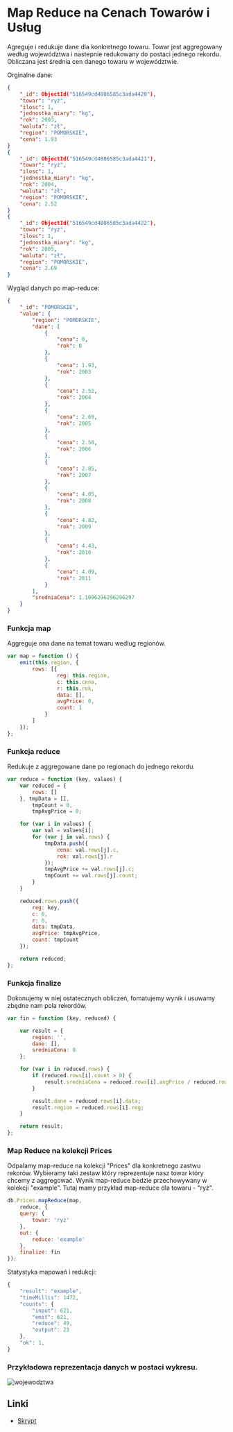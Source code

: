 # Map Reduce na Cenach Towarów i Usług

Agreguje i redukuje dane dla konkretnego towaru. Towar jest aggregowany według województwa i nastepnie redukowany do postaci jednego rekordu. Obliczana jest średnia cen danego towaru w województwie.

Orginalne dane:

```json
{
    "_id": ObjectId("516549cd4886585c3ada4420"),
    "towar": "ryż",
    "ilosc": 1,
    "jednostka_miary": "kg",
    "rok": 2003,
    "waluta": "zł",
    "region": "POMORSKIE",
    "cena": 1.93
} 
{
    "_id": ObjectId("516549cd4886585c3ada4421"),
    "towar": "ryż",
    "ilosc": 1,
    "jednostka_miary": "kg",
    "rok": 2004,
    "waluta": "zł",
    "region": "POMORSKIE",
    "cena": 2.52
} 
{
    "_id": ObjectId("516549cd4886585c3ada4422"),
    "towar": "ryż",
    "ilosc": 1,
    "jednostka_miary": "kg",
    "rok": 2005,
    "waluta": "zł",
    "region": "POMORSKIE",
    "cena": 2.69
}
```

Wygląd danych po map-reduce:

```json
{
    "_id": "POMORSKIE",
    "value": {
        "region": "POMORSKIE",
        "dane": [
			{
                "cena": 0,
                "rok": 0
            }, 
			{
                "cena": 1.93,
                "rok": 2003
            }, 
			{
                "cena": 2.52,
                "rok": 2004
            }, 
			{
                "cena": 2.69,
                "rok": 2005
            }, 
			{
                "cena": 2.58,
                "rok": 2006
            }, 
			{
                "cena": 2.85,
                "rok": 2007
            }, 
			{
                "cena": 4.05,
                "rok": 2008
            }, 
			{
                "cena": 4.82,
                "rok": 2009
            }, 
			{
                "cena": 4.43,
                "rok": 2010
            }, 
			{
                "cena": 4.09,
                "rok": 2011
            }
        ],
        "sredniaCena": 1.1096296296296297
    }
}
```

### Funkcja map

Aggreguje ona dane na temat towaru wedlug regionów.

```javascript
var map = function () {
    emit(this.region, {
        rows: [{
                reg: this.region,
                c: this.cena,
                r: this.rok,
                data: [],
                avgPrice: 0,
                count: 1
            }
        ]
    });
};
```

### Funkcja reduce

Redukuje z aggregowane dane po regionach do jednego rekordu.

```javascript
var reduce = function (key, values) {
    var reduced = {
        rows: []
    }, tmpData = [],
        tmpCount = 0,
        tmpAvgPrice = 0;

    for (var i in values) {
        var val = values[i];
        for (var j in val.rows) {
            tmpData.push({
                cena: val.rows[j].c,
                rok: val.rows[j].r
            });
            tmpAvgPrice += val.rows[j].c;
            tmpCount += val.rows[j].count;
        }
    }

    reduced.rows.push({
        reg: key,
        c: 0,
        r: 0,
        data: tmpData,
        avgPrice: tmpAvgPrice,
        count: tmpCount
    });

    return reduced;
};
```

### Funkcja finalize

Dokonujemy w niej ostatecznych obliczeń, fomatujemy wynik i usuwamy zbędne nam pola rekordów.

```javascript
var fin = function (key, reduced) {

    var result = {
        region: '',
        dane: [],
        sredniaCena: 0
    };

    for (var i in reduced.rows) {
        if (reduced.rows[i].count > 0) {
            result.sredniaCena = reduced.rows[i].avgPrice / reduced.rows[i].count;
        }

        result.dane = reduced.rows[i].data;
        result.region = reduced.rows[i].reg;
    }

    return result;
};
```

### Map Reduce na kolekcji Prices

Odpalamy map-reduce na kolekcji "Prices" dla konkretnego zastwu rekorów. Wybieramy taki zestaw który reprezentuje nasz towar który chcemy z aggregować. Wynik map-reduce bedzie przechowywany w kolekcji "example".
Tutaj mamy przykład map-reduce dla towaru - "ryż".

```javascript
db.Prices.mapReduce(map,
    reduce, {
    query: {
        towar: 'ryż'
    },
    out: {
        reduce: 'example'
    },
    finalize: fin
});
```

Statystyka mapowań i redukcji:

```javascript
{
    "result": "example",
    "timeMillis": 1472,
    "counts": {
        "input": 621,
        "emit": 621,
        "reduce": 49,
        "output": 23
    },
    "ok": 1,
}
```

### Przykładowa reprezentacja danych w postaci wykresu.

![wojewodztwa](https://raw.github.com/nosql/map-reduce/master/images/lwasak.png)

## Linki
* [Skrypt](/scripts/mapReduce_lwasak_Ceny.js)